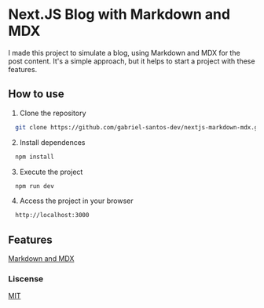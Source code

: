 # Next.JS Blog with Markdown and MDX

I made this project to simulate a blog, using Markdown and MDX for the post content. It's a simple approach, but it helps to start a project with these features.

## How to use
1. Clone the repository
```bash
  git clone https://github.com/gabriel-santos-dev/nextjs-markdown-mdx.git
```

2. Install dependences
```bash
  npm install
```

3. Execute the project
```bash
  npm run dev
```

4. Access the project in your browser
```bash
  http://localhost:3000
```

## Features
[Markdown and MDX](https://nextjs.org/docs/app/building-your-application/configuring/mdx)

### Liscense
[MIT](https://github.com/AndreLuizMag/nextjs-blog-mdx/blob/main/LICENSE)